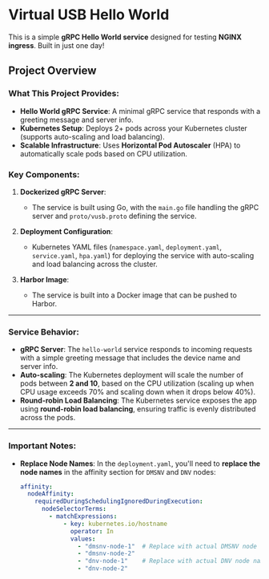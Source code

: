 # Virtual USB Hello World

This is a simple **gRPC Hello World service** designed for testing **NGINX ingress**. Built in just one day!

## Project Overview

### What This Project Provides:

- **Hello World gRPC Service**: A minimal gRPC service that responds with a greeting message and server info.
- **Kubernetes Setup**: Deploys 2+ pods across your Kubernetes cluster (supports auto-scaling and load balancing).
- **Scalable Infrastructure**: Uses **Horizontal Pod Autoscaler** (HPA) to automatically scale pods based on CPU utilization.

### Key Components:

1. **Dockerized gRPC Server**:  
   - The service is built using Go, with the `main.go` file handling the gRPC server and `proto/vusb.proto` defining the service.
   
2. **Deployment Configuration**:  
   - Kubernetes YAML files (`namespace.yaml`, `deployment.yaml`, `service.yaml`, `hpa.yaml`) for deploying the service with auto-scaling and load balancing across the cluster.

3. **Harbor Image**:  
   - The service is built into a Docker image that can be pushed to Harbor.

---

### Service Behavior:

- **gRPC Server**: The `hello-world` service responds to incoming requests with a simple greeting message that includes the device name and server info.
- **Auto-scaling**: The Kubernetes deployment will scale the number of pods between **2 and 10**, based on the CPU utilization (scaling up when CPU usage exceeds 70% and scaling down when it drops below 40%).
- **Round-robin Load Balancing**: The Kubernetes service exposes the app using **round-robin load balancing**, ensuring traffic is evenly distributed across the pods.

---

### **Important Notes**:

- **Replace Node Names**: In the `deployment.yaml`, you'll need to **replace the node names** in the affinity section for `DMSNV` and `DNV` nodes:
  
  ```yaml
  affinity:
    nodeAffinity:
      requiredDuringSchedulingIgnoredDuringExecution:
        nodeSelectorTerms:
          - matchExpressions:
              - key: kubernetes.io/hostname
                operator: In
                values:
                  - "dmsnv-node-1"  # Replace with actual DMSNV node names
                  - "dmsnv-node-2"
                  - "dnv-node-1"    # Replace with actual DNV node names
                  - "dnv-node-2"



